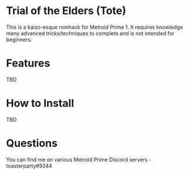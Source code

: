 # Trial of the Elders (Tote)
This is a kaizo-esque romhack for Metroid Prime 1. It requires knowledge many advanced tricks/techniques to complete and is not intended for beginners.

# Features
TBD

# How to Install
TBD

# Questions
You can find me on various Metroid Prime Discord servers - toasterparty#9244
